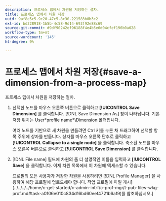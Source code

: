 ```yaml
---
description: 프로세스 맵에서 차원을 저장하는 절차.
title: 프로세스 맵에서 차원 저장
uuid: 9af8e5c5-9c20-47c5-8c30-221583b0b3c2
exl-id: bd328918-1b5b-4c58-9d14-693f92e88c69
source-git-commit: d9df90242ef96188f4e4b5e6d04cfef196b0a628
workflow-type: tm+mt
source-wordcount: '145'
ht-degree: 9%

---
```


# 프로세스 맵에서 차원 저장{#save-a-dimension-from-a-process-map}

프로세스 맵에서 차원을 저장하는 절차.

1. 선택한 노드를 마우스 오른쪽 버튼으로 클릭하고 **[!UICONTROL Save Dimension]** 를 클릭합니다. [!DNL Save Dimension As] 창이 나타납니다. 기본 저장 위치는 User\*profile name*\Dimension 폴더입니다.

   여러 노드를 기반으로 새 차원을 만들려면 Ctrl 키를 누른 채 드래그하여 선택할 항목 주위에 상자를 만듭니다. 상자를 마우스 오른쪽 단추로 클릭하고 **[!UICONTROL Collapse to a single node]** 을 클릭합니다. 축소된 노드를 마우스 오른쪽 버튼으로 클릭하고 **[!UICONTROL Save Dimension]** 를 클릭합니다.

1. [!DNL File name] 필드에 차원의 좀 더 설명적인 이름을 입력하고 **[!UICONTROL Save]** 을 클릭합니다. 이제 차원 목록에서 이 차원에 액세스할 수 있습니다.

   프로필의 모든 사용자가 저장한 차원을 사용하려면 [!DNL Profile Manager] 을 사용하여 해당 프로필에 업로드해야 합니다. 작업 프로필에 파일 게시](../../../../home/c-get-started/c-admin-intrf/c-prof-mgr/t-pub-files-wkg-prof.md#task-a0106e010c834d16bd60eef4721b6af9)를 참조하십시오.[
